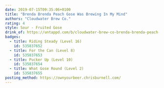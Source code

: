 ```yaml
---
date: 2019-07-15T09:35:06+0100
title: "Brenda Brenda Peach Gose Was Brewing In My Mind"
authors: "Cloudwater Brew Co."
rating: 4
style: Sour - Fruited Gose
drink_of: https://untappd.com/b/cloudwater-brew-co-brenda-brenda-peach-gose-was-brewing-in-my-mind/3298154
badges:
  - title: Riding Steady (Level 16)
    id: 535837652
  - title: For the Can (Level 8)
    id: 535837653
  - title: Pucker Up (Level 10)
    id: 535837654
  - title: What Gose Round (Level 2)
    id: 535837655
posting_method: https://ownyourbeer.chrisburnell.com/
---
```

